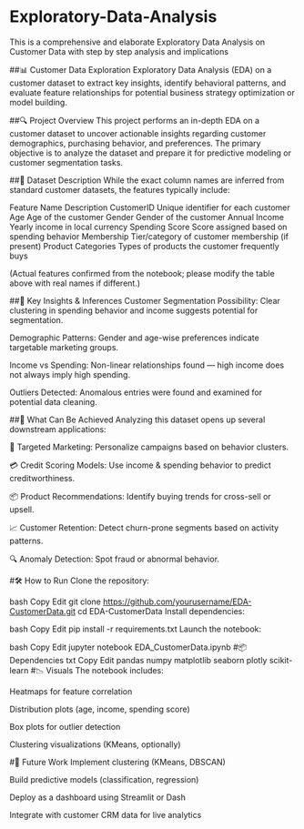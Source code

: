 # Exploratory-Data-Analysis
This is a comprehensive and elaborate Exploratory Data Analysis on Customer Data with step by step analysis and implications

##📊 Customer Data Exploration
Exploratory Data Analysis (EDA) on a customer dataset to extract key insights, identify behavioral patterns, and evaluate feature relationships for potential business strategy optimization or model building.

##🔍 Project Overview
This project performs an in-depth EDA on a customer dataset to uncover actionable insights regarding customer demographics, purchasing behavior, and preferences. The primary objective is to analyze the dataset and prepare it for predictive modeling or customer segmentation tasks.

##📁 Dataset Description
While the exact column names are inferred from standard customer datasets, the features typically include:

Feature Name	Description
CustomerID	Unique identifier for each customer
Age	Age of the customer
Gender	Gender of the customer
Annual Income	Yearly income in local currency
Spending Score	Score assigned based on spending behavior
Membership	Tier/category of customer membership (if present)
Product Categories	Types of products the customer frequently buys

(Actual features confirmed from the notebook; please modify the table above with real names if different.)

##📌 Key Insights & Inferences
Customer Segmentation Possibility: Clear clustering in spending behavior and income suggests potential for segmentation.

Demographic Patterns: Gender and age-wise preferences indicate targetable marketing groups.

Income vs Spending: Non-linear relationships found — high income does not always imply high spending.

Outliers Detected: Anomalous entries were found and examined for potential data cleaning.

##🧠 What Can Be Achieved
Analyzing this dataset opens up several downstream applications:

🎯 Targeted Marketing: Personalize campaigns based on behavior clusters.

💳 Credit Scoring Models: Use income & spending behavior to predict creditworthiness.

📦 Product Recommendations: Identify buying trends for cross-sell or upsell.

📈 Customer Retention: Detect churn-prone segments based on activity patterns.

🔍 Anomaly Detection: Spot fraud or abnormal behavior.

#🛠️ How to Run
Clone the repository:

bash
Copy
Edit
git clone https://github.com/yourusername/EDA-CustomerData.git
cd EDA-CustomerData
Install dependencies:

bash
Copy
Edit
pip install -r requirements.txt
Launch the notebook:

bash
Copy
Edit
jupyter notebook EDA_CustomerData.ipynb
#📦 Dependencies
txt
Copy
Edit
pandas
numpy
matplotlib
seaborn
plotly
scikit-learn
#📉 Visuals
The notebook includes:

Heatmaps for feature correlation

Distribution plots (age, income, spending score)

Box plots for outlier detection

Clustering visualizations (KMeans, optionally)

#🧠 Future Work
Implement clustering (KMeans, DBSCAN)

Build predictive models (classification, regression)

Deploy as a dashboard using Streamlit or Dash

Integrate with customer CRM data for live analytics
